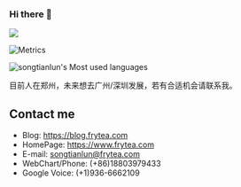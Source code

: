 ### Hi there 👋

![](https://komarev.com/ghpvc/?username=songtianlun&color=brightgreen)

![Metrics](https://metrics.lecoq.io/songtianlun?template=classic&gists=1&followup=1&followup.sections=repositories&config.timezone=Asia%2FShanghai)

![songtianlun's Most used languages](https://github-readme-stats.vercel.app/api/top-langs/?username=songtianlun&layout=compact&hide_border=true&langs_count=10)

目前人在郑州，未来想去广州/深圳发展，若有合适机会请联系我。

## Contact me

 - Blog: <https://blog.frytea.com>
 - HomePage: <https://www.frytea.com>
 - E-mail: <songtianlun@frytea.com>
 - WebChart/Phone: (+86)18803979433
 - Google Voice: (+1)936-6662109

<!--
**songtianlun/songtianlun** is a ✨ _special_ ✨ repository because its `README.md` (this file) appears on your GitHub profile.

Here are some ideas to get you started:

- 🔭 I’m currently working on ...
- 🌱 I’m currently learning ...
- 👯 I’m looking to collaborate on ...
- 🤔 I’m looking for help with ...
- 💬 Ask me about ...
- 📫 How to reach me: ...
- 😄 Pronouns: ...
- ⚡ Fun fact: ...
-->
